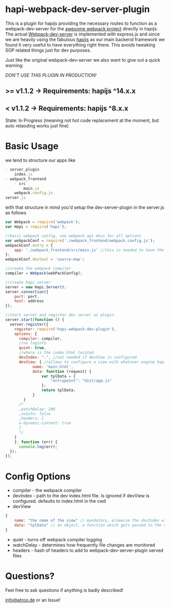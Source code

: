 hapi-webpack-dev-server-plugin
==============================

This is a plugin for hapijs providing the necessary routes to function as a webpack-dev-server for the [awesome webpack project](http://webpack.github.io/) directly in hapijs. The actual [Webpack-dev-server](https://github.com/webpack/webpack-dev-server) is implemented with express.js and since we are heavily using the fabulous [hapijs](http://hapijs.com/) as our main backend framework we found it very useful to have everything right there. This avoids tweaking SOP related things just for dev purposes.

Just like the original webpack-dev-server we also want to give out a quick warning: 

*DON'T USE THIS PLUGIN IN PRODUCTION!*

## >= v1.1.2 -> Requirements: hapijs ^14.x.x
## <  v1.1.2 -> Requirements: hapijs ^8.x.x

State: In Progress (meaning not hot code replacement at the moment, but auto relaoding works just fine)

Basic Usage
=====

we tend to structure our apps like
```javascript
- server_plugin
    index.js
- webpack_frontend
    - src
        main.js
    webpack.config.js
server.js
```

with that structure in mind you'd setup the dev-server-plugin in the server.js as follows

```javascript
var Webpack = require('webpack');
var Hapi = require('hapi');

//basic webpack config, see webpack api docs for all options
var webpackConf = require('./webpack_frontend/webpack.config.js');
webpackConf.entry = {
    app: './webpack_frontend/src/main.js' //this is needed to have the correct relative paths for the webpack compiler which now runs from the base dir rather than from webpack_frontend
};
webpackConf.devtool = 'source-map';

//create the webpack compiler
compiler = Webpack(webPackConfig);

//create hapi server
server = new Hapi.Server();
server.connection({
	port: port,
	host: address
});

//start server and register dev server as plugin
server.start(function () {
  server.register({
    register: require('hapi-webpack-dev-plugin'),
    options: {
      compiler: compiler,
      //no loginfo
      quiet: true,
      //where is the index.html located
      devIndex: ".", //not needed if devView is configured
      devView: { //allows to configure a view with whatever engine hapi has been configured to induce e.e. session information on startup
            name: 'main.html',
            data: function (request) {
                var tplData = {
                    "entrypoint": "dist/app.js"
                };
                return tplData;
            }
        }
      /*
      ,watchDelay: 200
      ,noInfo: false
      ,headers: {
      x-dynamic-content: true
      }
      */
    }
    }, function (err) {
      console.log(err);
  });
});

```

Config Options
==============

<ul>
	<li>compiler - the webpack compiler</li>
	<li>devIndex - path to the dev index.html file. Is ignored if devView is configured. defaults to index.html in the cwd</li>
	<li>devView</li>
</ul>

```javascript
{
	name: "the name of the view" // mandatory, elsewise the devIndex will be used
	data: "tplData" // an object, a function which gets passed in the request, or empty - data is supposed to determine tplData for the view
}
```

<ul>
	<li>
		quiet - turns off webpack compiler logging
	</li>
	<li>watchDelay - determines how frequently file changes are monitored</li>
	<li>headers - hash of headers to add to webpack-dev-server-plugin served files</li>
</ul>


Questions?
==============

Feel free to ask questions if anything is badly described!

info@atroo.de or an Issue!


